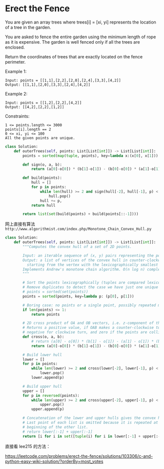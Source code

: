 # Erect the Fence

You are given an array trees where trees[i] = [xi, yi] represents the location of a tree in the garden.

You are asked to fence the entire garden using the minimum length of rope as it is expensive. The garden is well fenced only if all the trees are enclosed.

Return the coordinates of trees that are exactly located on the fence perimeter.

Example 1:

```
Input: points = [[1,1],[2,2],[2,0],[2,4],[3,3],[4,2]]
Output: [[1,1],[2,0],[3,3],[2,4],[4,2]]
```

Example 2:

```
Input: points = [[1,2],[2,2],[4,2]]
Output: [[4,2],[2,2],[1,2]]
```

Constraints:

```
1 <= points.length <= 3000
points[i].length == 2
0 <= xi, yi <= 100
All the given points are unique.
```

```python
class Solution:
    def outerTrees(self, points: List[List[int]]) -> List[List[int]]:
        points = sorted(map(tuple, points), key=lambda x:(x[0], x[1]))

        def sign(o, a, b):
            return (a[0]-o[0]) * (b[1]-o[1]) - (b[0]-o[0]) * (a[1]-o[1])

        def build(points):
            hull = []
            for p in points:
                while len(hull) >= 2 and sign(hull[-2], hull[-1], p) < 0:
                    hull.pop()
                hull += p,
            return hull

        return list(set(build(points) + build(points[::-1])))

```

网上直接有算法
`http://www.algorithmist.com/index.php/Monotone_Chain_Convex_Hull.py`

```python
class Solution:
    def outerTrees(self, points: List[List[int]]) -> List[List[int]]:
        """Computes the convex hull of a set of 2D points.

        Input: an iterable sequence of (x, y) pairs representing the points.
        Output: a list of vertices of the convex hull in counter-clockwise order,
          starting from the vertex with the lexicographically smallest coordinates.
        Implements Andrew's monotone chain algorithm. O(n log n) complexity.
        """

        # Sort the points lexicographically (tuples are compared lexicographically).
        # Remove duplicates to detect the case we have just one unique point.
        # points = sorted(set(points))
        points = sorted(points, key=lambda p: (p[0], p[1]))

        # Boring case: no points or a single point, possibly repeated multiple times.
        if len(points) <= 1:
            return points

        # 2D cross product of OA and OB vectors, i.e. z-component of their 3D cross product.
        # Returns a positive value, if OAB makes a counter-clockwise turn,
        # negative for clockwise turn, and zero if the points are collinear.
        def cross(o, a, b):
            # return (a[0] - o[0]) * (b[1] - o[1]) - (a[1] - o[1]) * (b[0] - o[0])
            return (a[0]-o[0]) * (b[1]-o[1]) - (b[0]-o[0]) * (a[1]-o[1])

        # Build lower hull
        lower = []
        for p in points:
            while len(lower) >= 2 and cross(lower[-2], lower[-1], p) < 0:
                lower.pop()
            lower.append(p)

        # Build upper hull
        upper = []
        for p in reversed(points):
            while len(upper) >= 2 and cross(upper[-2], upper[-1], p) < 0:
                upper.pop()
            upper.append(p)

        # Concatenation of the lower and upper hulls gives the convex hull.
        # Last point of each list is omitted because it is repeated at the
        # beginning of the other list.
        # return lower[:-1] + upper[:-1]
        return [i for i in set([tuple(i) for i in lower[:-1] + upper[:-1]])]
```

直接看 lee215 的方法：

https://leetcode.com/problems/erect-the-fence/solutions/103306/c-and-python-easy-wiki-solution/?orderBy=most_votes
